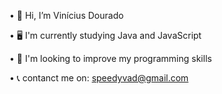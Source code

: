 • 👋 Hi, I’m Vinícius Dourado

• 🖥️ I'm currently studying Java and JavaScript 

• 📶 I'm looking to improve my programming skills 

• 📞 contanct me on: speedyvad@gmail.com


<!---
speedyvad/speedyvad is a ✨ special ✨ repository because its `README.md` (this file) appears on your GitHub profile.
You can click the Preview link to take a look at your changes.
--->
